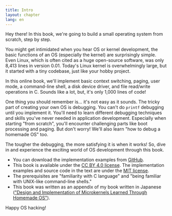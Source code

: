 ```yaml
---
title: Intro
layout: chapter
lang: en
---
```


Hey there! In this book, we're going to build a small operating system from scratch, step by step.

You might get intimidated when you hear OS or kernel development, the basic functions of an OS (especially the kernel) are surprisingly simple. Even Linux, which is often cited as a huge open-source software, was only 8,413 lines in version 0.01. Today's Linux kernel is overwhelmingly large, but it started with a tiny codebase, just like your hobby project.

In this online book, we'll implement basic context switching, paging, user mode, a command-line shell, a disk device driver, and file read/write operations in C. Sounds like a lot, but, it's only 1,000 lines of code!

One thing you should remember is... it's not easy as it sounds. The tricky part of creating your own OS is debugging. You can't do `printf` debugging until you implement it. You'll need to learn different debugging techniques and skills you've never needed in application development. Especially when starting "from scratch", you'll encounter challenging parts like boot processing and paging. But don't worry! We'll also learn "how to debug a homemade OS" too.

The tougher the debugging, the more satisfying it is when it works! So, dive in and experience the exciting world of OS development through this book.

- You can download the implementation examples from [GitHub](https://github.com/nuta/operating-system-in-1000-lines).
- This book is available under the [CC BY 4.0 license](https://creativecommons.jp/faq). The implementation examples and source code in the text are under the [MIT license](https://opensource.org/licenses/MIT).
- The prerequisites are "familiarity with C language" and "being familiar with UNIX-like command-line shells."
- This book was written as an appendix of my book written in Japanese (["Design and Implementation of Microkernels Learned Through Homemade OS"](https://www.shuwasystem.co.jp/book/9784798068718.html)).

Happy OS hacking!
